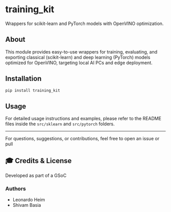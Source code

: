 # training_kit

Wrappers for scikit-learn and PyTorch models with OpenVINO optimization.

## About

This module provides easy-to-use wrappers for training, evaluating, and exporting classical (scikit-learn) and deep learning (PyTorch) models optimized for OpenVINO, targeting local AI PCs and edge deployment.

## Installation

```bash
pip install training_kit
```

## Usage

For detailed usage instructions and examples, please refer to the README files inside the `src/sklearn` and `src/pytorch` folders.

---

For questions, suggestions, or contributions, feel free to open an issue or pull

## 🎓 Credits & License

Developed as part of a GSoC

### Authors

- Leonardo Heim 
- Shivam Basia 
